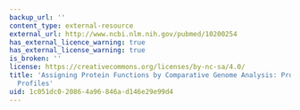```yaml
---
backup_url: ''
content_type: external-resource
external_url: http://www.ncbi.nlm.nih.gov/pubmed/10200254
has_external_licence_warning: true
has_external_license_warning: true
is_broken: ''
license: https://creativecommons.org/licenses/by-nc-sa/4.0/
title: 'Assigning Protein Functions by Comparative Genome Analysis: Protein Phylogenetic
  Profiles'
uid: 1c051dc0-2086-4a96-846a-d146e29e99d4
---
```

